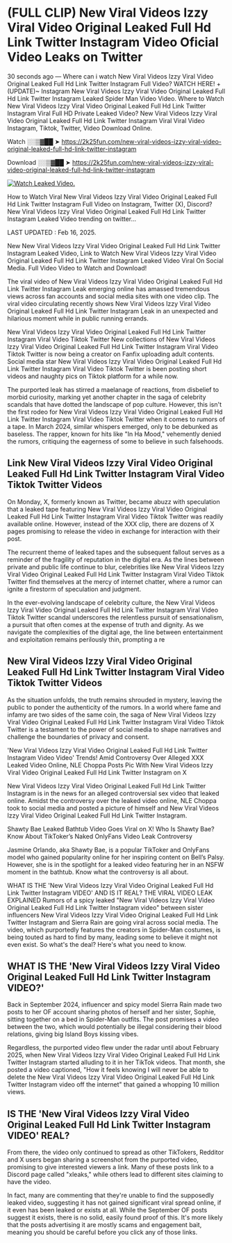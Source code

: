 # (FULL CLIP) New Viral Videos Izzy Viral Video Original Leaked Full Hd Link Twitter Instagram Video Oficial Video Leaks on Twitter

30 seconds ago — Where can i watch New Viral Videos Izzy Viral Video Original Leaked Full Hd Link Twitter Instagram Full Video? WATCH HERE! +(UPDATE)~ Instagram New Viral Videos Izzy Viral Video Original Leaked Full Hd Link Twitter Instagram Leaked Spider Man Video Video. Where to Watch New Viral Videos Izzy Viral Video Original Leaked Full Hd Link Twitter Instagram Viral Full HD Private Leaked Video? New Viral Videos Izzy Viral Video Original Leaked Full Hd Link Twitter Instagram Viral Viral Video Instagram, Tiktok, Twitter, Video Download Online.

Watch ░░▒▓██ ➤ https://2k25fun.com/new-viral-videos-izzy-viral-video-original-leaked-full-hd-link-twitter-instagram

Download ░░▒▓██ ➤ https://2k25fun.com/new-viral-videos-izzy-viral-video-original-leaked-full-hd-link-twitter-instagram

[![Watch Leaked Video.](https://miro.medium.com/v2/resize:fit:828/format:webp/1*cilzJN44JGOrTw9NJCrNHA.gif "Watch Leaked Video")](https://2k25fun.com/new-viral-videos-izzy-viral-video-original-leaked-full-hd-link-twitter-instagram)

How to Watch Viral New Viral Videos Izzy Viral Video Original Leaked Full Hd Link Twitter Instagram Full Video on Instagram, Twitter (X), Discord? New Viral Videos Izzy Viral Video Original Leaked Full Hd Link Twitter Instagram Leaked Video trending on twitter...

LAST UPDATED : Feb 16, 2025.

New New Viral Videos Izzy Viral Video Original Leaked Full Hd Link Twitter Instagram Leaked Video, Link to Watch New Viral Videos Izzy Viral Video Original Leaked Full Hd Link Twitter Instagram Leaked Video Viral On Social Media. Full Video Video to Watch and Download!

The viral video of New Viral Videos Izzy Viral Video Original Leaked Full Hd Link Twitter Instagram Leak emerging online has amassed tremendous views across fan accounts and social media sites with one video clip. The viral video circulating recently shows New Viral Videos Izzy Viral Video Original Leaked Full Hd Link Twitter Instagram Leak in an unexpected and hilarious moment while in public running errands.

New Viral Videos Izzy Viral Video Original Leaked Full Hd Link Twitter Instagram Viral Video Tiktok Twitter New collections of New Viral Videos Izzy Viral Video Original Leaked Full Hd Link Twitter Instagram Viral Video Tiktok Twitter is now being a creator on Fanfix uploading adult contents. Social media star New Viral Videos Izzy Viral Video Original Leaked Full Hd Link Twitter Instagram Viral Video Tiktok Twitter is been posting short videos and naughty pics on Tiktok platform for a while now.

The purported leak has stirred a maelanage of reactions, from disbelief to morbid curiosity, marking yet another chapter in the saga of celebrity scandals that have dotted the landscape of pop culture. However, this isn't the first rodeo for New Viral Videos Izzy Viral Video Original Leaked Full Hd Link Twitter Instagram Viral Video Tiktok Twitter when it comes to rumors of a tape. In March 2024, similar whispers emerged, only to be debunked as baseless. The rapper, known for hits like "In Ha Mood," vehemently denied the rumors, critiquing the eagerness of some to believe in such falsehoods.

## Link New Viral Videos Izzy Viral Video Original Leaked Full Hd Link Twitter Instagram Viral Video Tiktok Twitter Videos

On Monday, X, formerly known as Twitter, became abuzz with speculation that a leaked tape featuring New Viral Videos Izzy Viral Video Original Leaked Full Hd Link Twitter Instagram Viral Video Tiktok Twitter was readily available online. However, instead of the XXX clip, there are dozens of X pages promising to release the video in exchange for interaction with their post.

The recurrent theme of leaked tapes and the subsequent fallout serves as a reminder of the fragility of reputation in the digital era. As the lines between private and public life continue to blur, celebrities like New Viral Videos Izzy Viral Video Original Leaked Full Hd Link Twitter Instagram Viral Video Tiktok Twitter find themselves at the mercy of internet chatter, where a rumor can ignite a firestorm of speculation and judgment.

In the ever-evolving landscape of celebrity culture, the New Viral Videos Izzy Viral Video Original Leaked Full Hd Link Twitter Instagram Viral Video Tiktok Twitter scandal underscores the relentless pursuit of sensationalism, a pursuit that often comes at the expense of truth and dignity. As we navigate the complexities of the digital age, the line between entertainment and exploitation remains perilously thin, prompting a re

##  New Viral Videos Izzy Viral Video Original Leaked Full Hd Link Twitter Instagram Viral Video Tiktok Twitter Videos

As the situation unfolds, the truth remains shrouded in mystery, leaving the public to ponder the authenticity of the rumors. In a world where fame and infamy are two sides of the same coin, the saga of New Viral Videos Izzy Viral Video Original Leaked Full Hd Link Twitter Instagram Viral Video Tiktok Twitter is a testament to the power of social media to shape narratives and challenge the boundaries of privacy and consent.

'New Viral Videos Izzy Viral Video Original Leaked Full Hd Link Twitter Instagram Video Video' Trends! Amid Controversy Over Alleged XXX Leaked Video Online, NLE Choppa Posts Pic With New Viral Videos Izzy Viral Video Original Leaked Full Hd Link Twitter Instagram on X

New Viral Videos Izzy Viral Video Original Leaked Full Hd Link Twitter Instagram is in the news for an alleged controversial sex video that leaked online. Amidst the controversy over the leaked video online, NLE Choppa took to social media and posted a picture of himself and New Viral Videos Izzy Viral Video Original Leaked Full Hd Link Twitter Instagram.

Shawty Bae Leaked Bathtub Video Goes Viral on X! Who Is Shawty Bae? Know About TikToker’s Naked OnlyFans Video Leak Controversy

Jasmine Orlando, aka Shawty Bae, is a popular TikToker and OnlyFans model who gained popularity online for her inspiring content on Bell’s Palsy. However, she is in the spotlight for a leaked video featuring her in an NSFW moment in the bathtub. Know what the controversy is all about.

WHAT IS THE 'New Viral Videos Izzy Viral Video Original Leaked Full Hd Link Twitter Instagram VIDEO' AND IS IT REAL? THE VIRAL VIDEO LEAK EXPLAINED Rumors of a spicy leaked "New Viral Videos Izzy Viral Video Original Leaked Full Hd Link Twitter Instagram video" between sister influencers New Viral Videos Izzy Viral Video Original Leaked Full Hd Link Twitter Instagram and Sierra Rain are going viral across social media. The video, which purportedly features the creators in Spider-Man costumes, is being touted as hard to find by many, leading some to believe it might not even exist. So what's the deal? Here's what you need to know.

## WHAT IS THE 'New Viral Videos Izzy Viral Video Original Leaked Full Hd Link Twitter Instagram VIDEO?'

Back in September 2024, influencer and spicy model Sierra Rain made two posts to her OF account sharing photos of herself and her sister, Sophie, sitting together on a bed in Spider-Man outfits. The post promises a video between the two, which would potentially be illegal considering their blood relations, giving big Island Boys kissing vibes.

Regardless, the purported video flew under the radar until about February 2025, when New Viral Videos Izzy Viral Video Original Leaked Full Hd Link Twitter Instagram started alluding to it in her TikTok videos. That month, she posted a video captioned, "How it feels knowing I will never be able to delete the New Viral Videos Izzy Viral Video Original Leaked Full Hd Link Twitter Instagram video off the internet" that gained a whopping 10 million views.

## IS THE 'New Viral Videos Izzy Viral Video Original Leaked Full Hd Link Twitter Instagram VIDEO' REAL?

From there, the video only continued to spread as other TikTokers, Redditor and X users began sharing a screenshot from the purported video, promising to give interested viewers a link. Many of these posts link to a Discord page called "xleaks," while others lead to different sites claiming to have the video.

In fact, many are commenting that they're unable to find the supposedly leaked video, suggesting it has not gained significant viral spread online, if it even has been leaked or exists at all. While the September OF posts suggest it exists, there is no solid, easily found proof of this. It's more likely that the posts advertising it are mostly scams and engagement bait, meaning you should be careful before you click any of those links.
